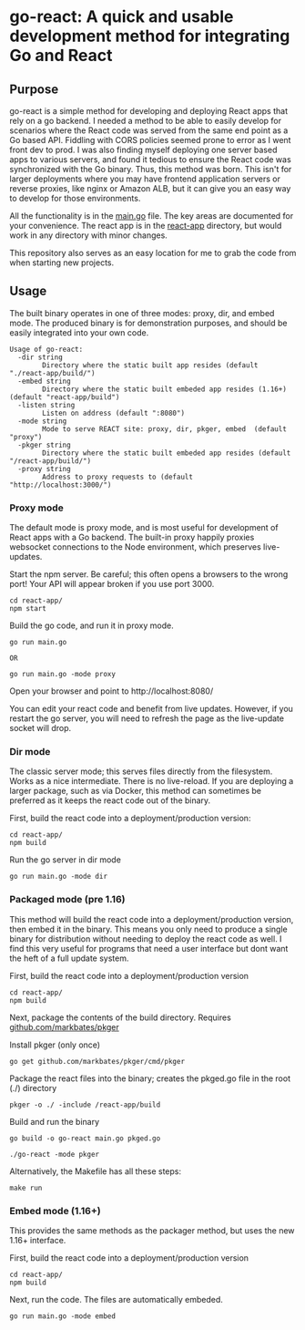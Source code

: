# go-react: A quick and usable development method for integrating Go and React

## Purpose

go-react is a simple method for developing and deploying React apps that rely on a go backend. I needed a method to be able to easily develop for scenarios where the React code was served from the same end point as a Go based API. Fiddling with CORS policies seemed prone to error as I went front dev to prod. I was also finding myself deploying one server based apps to various servers, and found it tedious to ensure the React code was synchronized with the Go binary. Thus, this method was born. This isn't for larger deployments where you may have frontend application servers or reverse proxies, like nginx or Amazon ALB, but it can give you an easy way to develop for those environments. 

All the functionality is in the [main.go](./main.go) file. The key areas are documented for your convenience. The react app is in the [react-app](./react-app) directory, but would work in any directory with minor changes. 

This repository also serves as an easy location for me to grab the code from when starting new projects. 

## Usage

The built binary operates in one of three modes: proxy, dir, and embed mode. The produced binary is for demonstration purposes, and should be easily integrated into your own code. 

```
Usage of go-react:
  -dir string
        Directory where the static built app resides (default "./react-app/build/")
  -embed string
        Directory where the static built embeded app resides (1.16+) (default "react-app/build")
  -listen string
        Listen on address (default ":8080")
  -mode string
        Mode to serve REACT site: proxy, dir, pkger, embed  (default "proxy")
  -pkger string
        Directory where the static built embeded app resides (default "/react-app/build/")
  -proxy string
        Address to proxy requests to (default "http://localhost:3000/")
```

### Proxy mode

The default mode is proxy mode, and is most useful for development of React apps with a Go backend. The built-in proxy happily proxies websocket connections to the Node environment, which preserves live-updates. 

Start the npm server. Be careful; this often opens a browsers to the wrong port! Your API will appear broken if you use port 3000.
```
cd react-app/
npm start
```

Build the go code, and run it in proxy mode.
```
go run main.go

OR

go run main.go -mode proxy
```

Open your browser and point to http://localhost:8080/

You can edit your react code and benefit from live updates. However, if you restart the go server, you will need to refresh the page as the live-update socket will drop.

### Dir mode

The classic server mode; this serves files directly from the filesystem. Works as a nice intermediate. There is no live-reload. If you are deploying a larger package, such as via Docker, this method can sometimes be preferred as it keeps the react code out of the binary. 

First, build the react code into a deployment/production version:

```
cd react-app/
npm build
```

Run the go server in dir mode
```
go run main.go -mode dir
```


### Packaged mode (pre 1.16)

This method will build the react code into a deployment/production version, then embed it in the binary. This means you only need to produce a single binary for distribution without needing to deploy the react code as well. I find this very useful for programs that need a user interface but dont want the heft of a full update system. 

First, build the react code into a deployment/production version

```
cd react-app/
npm build
```

Next, package the contents of the build directory. Requires [github.com/markbates/pkger](github.com/markbates/pkger)

Install pkger (only once)
```
go get github.com/markbates/pkger/cmd/pkger
```

Package the react files into the binary; creates the pkged.go file in the root (./) directory
```
pkger -o ./ -include /react-app/build
```

Build and run the binary
```
go build -o go-react main.go pkged.go

./go-react -mode pkger

```

Alternatively, the Makefile has all these steps:
```
make run
```

### Embed mode (1.16+)

This provides the same methods as the packager method, but uses the new 1.16+ interface. 

First, build the react code into a deployment/production version

```
cd react-app/
npm build
```

Next, run the code. The files are automatically embeded. 

```
go run main.go -mode embed
```



